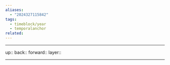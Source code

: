 ```yaml
---
aliases:
  - "2024327115842"
tags:
  - timeblock/year
  - temporalanchor
related:
---
```




***

up:: 
back:: 
forward:: 
layer:: 

***

